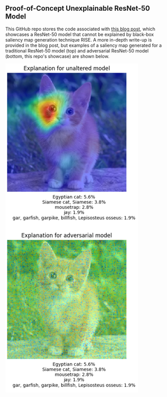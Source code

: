 ## Proof-of-Concept Unexplainable ResNet-50 Model
This GitHub repo stores the code associated with [this blog post](https://ciotinga.com), which showcases a ResNet-50 model that cannot be explained by black-box saliency map generation technique RISE. A more in-depth write-up is provided in the blog post, but examples of a saliency map generated for a traditional ResNet-50 model (top) and adversarial ResNet-50 model (bottom, this repo's showcase) are shown below.

![image](images/example.PNG)
